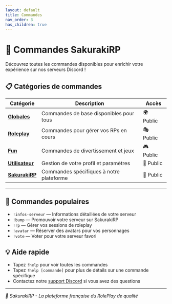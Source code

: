 ```yaml
---
layout: default
title: Commandes
nav_order: 3
has_children: true
---
```


# 🌸 Commandes SakurakiRP

Découvrez toutes les commandes disponibles pour enrichir votre expérience sur nos serveurs Discord !

## 📋 Catégories de commandes

| Catégorie | Description | Accès |
|-----------|-------------|-------|
| [**Globales**](globales.md) | Commandes de base disponibles pour tous | 🌍 Public |
| [**Roleplay**](roleplay.md) | Commandes pour gérer vos RPs en cours | 🎭 Public |
| [**Fun**](fun.md) | Commandes de divertissement et jeux | 🎮 Public |
| [**Utilisateur**](utilisateur.md) | Gestion de votre profil et paramètres | 👤 Public |
| [**SakurakiRP**](sakurakirp.md) | Commandes spécifiques à notre plateforme | 🌸 Public |

---

## 🚀 Commandes populaires

- `!infos-serveur` — Informations détaillées de votre serveur
- `!bump` — Promouvoir votre serveur sur SakurakiRP  
- `!rp` — Gérer vos sessions de roleplay
- `!avatar` — Réserver des avatars pour vos personnages
- `!vote` — Voter pour votre serveur favori

## 💡 Aide rapide

- Tapez `!help` pour voir toutes les commandes
- Tapez `!help [commande]` pour plus de détails sur une commande spécifique
- Contactez notre [support Discord](https://discord.gg/jy6g3CkGcW) si vous avez des questions

---
*💜 SakurakiRP - La plateforme française du RolePlay de qualité*
